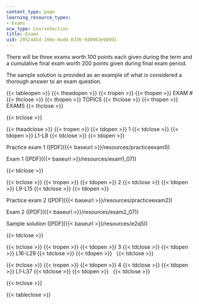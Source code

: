 ```yaml
---
content_type: page
learning_resource_types:
- Exams
ocw_type: CourseSection
title: Exams
uid: 2952445d-160e-0add-6336-940963e989d1
---
```


There will be three exams worth 100 points each given during the term and a cumulative final exam worth 200 points given during final exam period.

The sample solution is provided as an example of what is considered a thorough answer to an exam question.

{{< tableopen >}}
{{< theadopen >}}
{{< tropen >}}
{{< thopen >}}
EXAM #
{{< thclose >}}
{{< thopen >}}
TOPICS
{{< thclose >}}
{{< thopen >}}
EXAMS
{{< thclose >}}

{{< trclose >}}

{{< theadclose >}}
{{< tropen >}}
{{< tdopen >}}
1
{{< tdclose >}}
{{< tdopen >}}
L1-L8
{{< tdclose >}}
{{< tdopen >}}


Practice exam 1 ([PDF]({{< baseurl >}}/resources/practiceexam1))

Exam 1 ([PDF]({{< baseurl >}}/resources/exam1_07))


{{< tdclose >}}

{{< trclose >}}
{{< tropen >}}
{{< tdopen >}}
2
{{< tdclose >}}
{{< tdopen >}}
L9-L15
{{< tdclose >}}
{{< tdopen >}}


Practice exam 2 ([PDF]({{< baseurl >}}/resources/practiceexam2))

Exam 2 ([PDF]({{< baseurl >}}/resources/exam2_07))

Sample solution ([PDF]({{< baseurl >}}/resources/e2q5))


{{< tdclose >}}

{{< trclose >}}
{{< tropen >}}
{{< tdopen >}}
3
{{< tdclose >}}
{{< tdopen >}}
L16-L29
{{< tdclose >}}
{{< tdopen >}}
 
{{< tdclose >}}

{{< trclose >}}
{{< tropen >}}
{{< tdopen >}}
4
{{< tdclose >}}
{{< tdopen >}}
L1-L37
{{< tdclose >}}
{{< tdopen >}}
 
{{< tdclose >}}

{{< trclose >}}

{{< tableclose >}}
